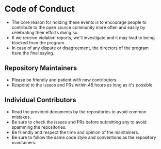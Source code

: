 # Code of Conduct

- The core reason for holding these events is to encourage people to contribute to the open source community more often and easily by celebrating their efforts doing so.
- If we receive violation reports, we'll investigate and it may lead to being blocked from the program.
- In case of any dispute or disagreement, the directors of the program have the final saying.

## Repository Maintainers

- Please be friendly and patient with new contributors.
- Respond to the issues and PRs within 48 hours as long as it's possible.

## Individual Contributors

- Read the provided documents by the repositories to avoid common mistakes.
- Be sure to check the issues and PRs before submitting any to avoid spamming the repositories.
- Be friendly and respect the time and opinion of the maintainers.
- Be sure to follow the same code style and conventions as the repository maintainers.
